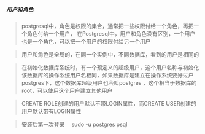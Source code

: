 ##### 用户和角色

> postgresql中，角色是权限的集合，通常把一些权限付给一个角色，再把一个角色付给一个用户，
> 在Postgresql中，用户和角色没有区别，一个用户也是一个角色，可以把一个用户的权限付给另一个用户

> 用户和角色是全局的，在同一个实例中，不同数据库，看到的用户是相同的

> 在初始化数据库系统时，有一个预定义的超级用户，这个用户名称与初始化该数据库的操作系统用户名相同，如果数据库是建立在操作系统要好过户postgres下，这个数据库超级用户也会叫postgres ，这个相当于数据库的root，可以使用这个用户建立其他用户

> CREATE ROLE创建的用户默认不带LOGIN属性，而CREATE USER创建的用户默认带有LOGIN属性

> 安装后第一次登录　 
    sudo -u postgres psql
